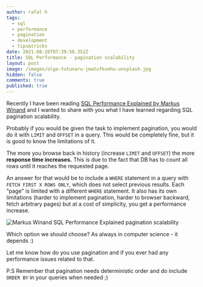 ```yaml
---
author: rafal h
tags:
  - sql
  - performance
  - pagination
  - development
  - tips&tricks
date: 2021-08-26T07:39:58.352Z
title: SQL Performance - pagination scalability
layout: post
image: /images/olga-tutunaru-jmatufkxehu-unsplash.jpg
hidden: false
comments: true
published: true
---
```

Recently I have been reading [SQL Performance Explained by Markus Winand](https://www.goodreads.com/book/show/17225810-sql-performance-explained) and I wanted to share with you what I have learned regarding SQL pagination scalability. 

Probably if you would be given the task to implement pagination, you would do it with `LIMIT` and `OFFSET` in a query. This would be completely fine, but it is good to know the limitations of it. 

The more you browse back in history (increase `LIMIT` and `OFFSET`) the more **response time increases.** This is due to the fact that DB has to count all rows until it reaches the requested page. 

An answer for that would be to include a `WHERE` statement in a query with `FETCH FIRST X ROWS ONLY`, which does not select previous results. Each "page" is limited with a different `WHERE` statement.  It also has its own limitations (harder to implement pagination, harder to browser backward, fetch arbitrary pages) but at a cost of simplicity, you get a performance increase. 

![Markus Winand SQL Performance Explained pagination scalability](/images/screenshot-2021-08-26-at-10.04.46.png "Pagination Scalability from SQL Performance Explained by Markus Winand")

Which option we should choose? As always in computer science - it depends :)

Let me know how do you use pagination and if you ever had any performance issues related to that.

P.S Remember that pagination needs deterministic order and do include `ORDER BY` in your queries when needed ;)